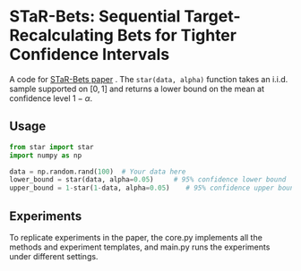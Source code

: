 # STaR-Bets: Sequential Target-Recalculating Bets for Tighter Confidence Intervals

A code for [STaR-Bets paper](https://arxiv.org/abs/2505.22422) . The `star(data, alpha)` function takes an i.i.d. sample supported on $[0,1]$ and returns a lower bound on the mean at confidence level $1-\alpha$.

## Usage

```python
from star import star
import numpy as np

data = np.random.rand(100)  # Your data here
lower_bound = star(data, alpha=0.05)     # 95% confidence lower bound
upper_bound = 1-star(1-data, alpha=0.05)    # 95% confidence upper bound
```

## Experiments
To replicate experiments in the paper, the core.py implements all the methods and experiment templates, and main.py runs the experiments under different settings.
